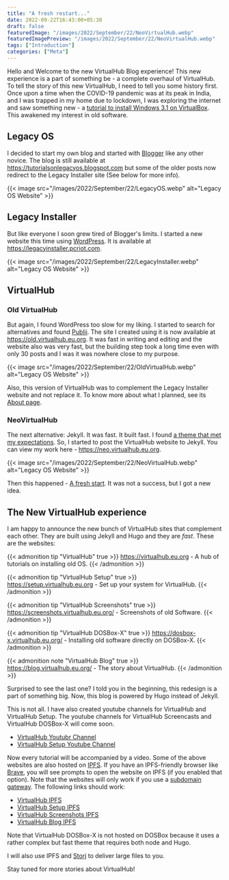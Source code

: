 ```yaml
---
title: "A fresh restart..."
date: 2022-09-22T16:43:00+05:30
draft: false
featuredImage: "/images/2022/September/22/NeoVirtualHub.webp"
featuredImagePreview: "/images/2022/September/22/NeoVirtualHub.webp"
tags: ["Introduction"]
categories: ["Meta"]
---
```


Hello and Welcome to the new VirtualHub Blog experience! This new experience is a part of something be - a complete overhaul of VirtualHub. To tell the story of this new VirtualHub, I need to tell you some history first. Once upon a time when the COVID-19 pandemic was at its peak in India, and I was trapped in my home due to lockdown, I was exploring the internet and saw something new - a [tutorial to install Windows 3.1 on VirtualBox](https://socket3.wordpress.com/2016/08/25/install-configure-ms-dos-6-22-and-windows-3-1-using-oracle-virtualbox/). This awakened my interest in old software.

## Legacy OS

I decided to start my own blog and started with [Blogger](https://www.blogger.com/) like any other novice. The blog is still available at <https://tutorialsonlegacyos.blogspot.com> but some of the older posts now redirect to the Legacy Installer site (See below for more info).

{{< image src="/images/2022/September/22/LegacyOS.webp" alt="Legacy OS Website" >}}

## Legacy Installer

But like everyone I soon grew tired of Blogger's limits. I started a new website this time using [WordPress](https://wordpress.org). It is available at <https://legacyinstaller.pcriot.com>.

{{< image src="/images/2022/September/22/LegacyInstaller.webp" alt="Legacy OS Website" >}}

## VirtualHub

### Old VirtualHub

But again, I found WordPress too slow for my liking. I started to search for alternatives and found [Publii](https://getpublii.com). The site I created using it is now available at <https://old.virtualhub.eu.org>. It was fast in writing and editing and the website also was very fast, but the building step took a long time even with only 30 posts and I was it was nowhere close to my purpose.

{{< image src="/images/2022/September/22/OldVirtualHub.webp" alt="Legacy OS Website" >}}

Also, this version of VirtualHub was to complement the Legacy Installer website and not replace it. To know more about what I planned, see its [About page](https://old.virtualhub.eu.org/about-virtualhub/).

### NeoVirtualHub

The next alternative: Jekyll. It was fast. It built fast. I found [a theme that met my expectations](/i-don-t-like-this-theme/). So, I started to post the VirtualHub website to Jekyll. You can view my work here - <https://neo.virtualhub.eu.org>.

{{< image src="/images/2022/September/22/NeoVirtualHub.webp" alt="Legacy OS Website" >}}

Then this happened - [A fresh start](/a-fresh-start/). It was not a success, but I got a new idea.

## The New VirtualHub experience

I am happy to announce the new bunch of VirtualHub sites that complement each other. They are built using Jekyll and Hugo and they are *fast*. These are the websites:

{{< admonition tip "VirtualHub" true >}}
<https://virtualhub.eu.org> - A hub of tutorials on installing old OS.
{{< /admonition >}}

{{< admonition tip "VirtualHub Setup" true >}}
<https://setup.virtualhub.eu.org> - Set up your system for VirtualHub.
{{< /admonition >}}

{{< admonition tip "VirtualHub Screenshots" true >}}
<https://screenshots.virtualhub.eu.org/> - Screenshots of old Software.
{{< /admonition >}}

{{< admonition tip "VirtualHub DOSBox-X" true >}}
<https://dosbox-x.virtualhub.eu.org/> - Installing old software directly on DOSBox-X.
{{< /admonition >}}

{{< admonition note "VirtualHub Blog" true >}}
<https://blog.virtualhub.eu.org/> - The story about VirtualHub.
{{< /admonition >}}

Surprised to see the last one? I told you in the beginning, this redesign is a part of something big. Now, this blog is powered by Hugo instead of Jekyll.

This is not all. I have also created youtube channels for VirtualHub and VirtualHub Setup. The youtube channels for VirtualHub Screencasts and VirtualHub DOSBox-X will come soon.

- [VirtualHub Youtubr Channel](https://www.youtube.com/channel/UCdQnyQjbDaU2iKYqjZ10jDw)
- [VirtualHub Setup Youtube Channel](https://www.youtube.com/channel/UCom2ln9Fh2OaH65o6tAVvRw)

Now every tutorial will be accompanied by a video. Some of the above websites are also hosted on [IPFS](https://ipfs.tech). If you have an IPFS-friendly browser like [Brave](https://brave.com/), you will see prompts to open the website on IPFS (if you enabled that option). Note that the websites will only work if you use a [subdomain gateway](https://docs.ipfs.tech/how-to/address-ipfs-on-web/#subdomain-gateway). The following links should work:

- [VirtualHub IPFS](https://www-virtualhub-eu-org.ipns.dweb.link/)
- [VirtualHub Setup IPFS](https://setup-virtualhub-eu-org.ipns.dweb.link/)
- [VirtualHub Screenshots IPFS](https://screenshots-virtualhub-eu-org.ipns.dweb.link/)
- [VirtualHub Blog IPFS](https://blog-virtualhub-eu-org.ipns.dweb.link/)

Note that VirtualHub DOSBox-X is not hosted on DOSBox because it uses a rather complex but fast theme that requires both node and Hugo.

I will also use IPFS and [Storj](https://www.storj.io/) to deliver large files to you.

Stay tuned for more stories about VirtualHub!